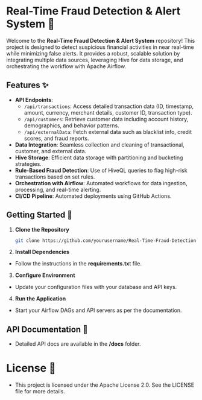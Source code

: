 # Real-Time Fraud Detection & Alert System 🚨

Welcome to the **Real-Time Fraud Detection & Alert System** repository! This project is designed to detect suspicious financial activities in near real-time while minimizing false alerts. It provides a robust, scalable solution by integrating multiple data sources, leveraging Hive for data storage, and orchestrating the workflow with Apache Airflow.

## Features ✨
- **API Endpoints**:  
  - `/api/transactions`: Access detailed transaction data (ID, timestamp, amount, currency, merchant details, customer ID, transaction type).  
  - `/api/customers`: Retrieve customer data including account history, demographics, and behavior patterns.  
  - `/api/externalData`: Fetch external data such as blacklist info, credit scores, and fraud reports.
- **Data Integration**: Seamless collection and cleaning of transactional, customer, and external data.
- **Hive Storage**: Efficient data storage with partitioning and bucketing strategies.
- **Rule-Based Fraud Detection**: Use of HiveQL queries to flag high-risk transactions based on set rules.
- **Orchestration with Airflow**: Automated workflows for data ingestion, processing, and real-time alerting.
- **CI/CD Pipeline**: Automated deployments using GitHub Actions.

## Getting Started 🚀
1. **Clone the Repository**  
   ```bash
   git clone https://github.com/yourusername/Real-Time-Fraud-Detection-Alert-System.git
   ```
2. **Install Dependencies**
- Follow the instructions in the **requirements.tx**t file.
3. **Configure Environment**
- Update your configuration files with your database and API keys.
4. **Run the Application**
- Start your Airflow DAGs and API servers as per the documentation.

## API Documentation 📑
- Detailed API docs are available in the **/docs** folder.

# License 📜

- This project is licensed under the Apache License 2.0. See the LICENSE file for more details.


